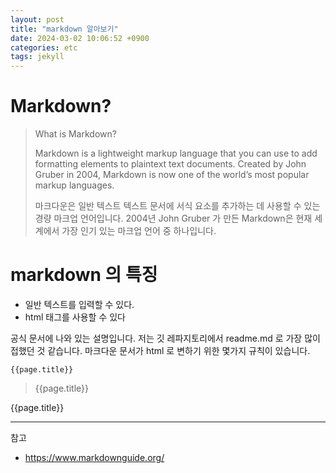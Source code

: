 ```yaml
---
layout: post
title: "markdown 알아보기"
date: 2024-03-02 10:06:52 +0900
categories: etc
tags: jekyll
---
```


# Markdown?

> What is Markdown?
>
> Markdown is a lightweight markup language that you can use to add formatting elements to plaintext text documents. Created by John Gruber in 2004, Markdown is now one of the world’s most popular markup languages.
>
> 마크다운은 일반 텍스트 텍스트 문서에 서식 요소를 추가하는 데 사용할 수 있는 경량 마크업 언어입니다. 2004년 John Gruber 가 만든 Markdown은 현재 세계에서 가장 인기 있는 마크업 언어 중 하나입니다.

# markdown 의 특징

- 일반 텍스트를 입력할 수 있다.
- html 태그를 사용할 수 있다

공식 문서에 나와 있는 설명입니다. 저는 깃 레파지토리에서 readme.md 로 가장 많이 접했던 것 같습니다. 마크다운 문서가 html 로 변하기 위한 몇가지 규칙이 있습니다.


```
{{page.title}}
```

> {{page.title}}

{{page.title}}


---

참고
- <https://www.markdownguide.org/>
